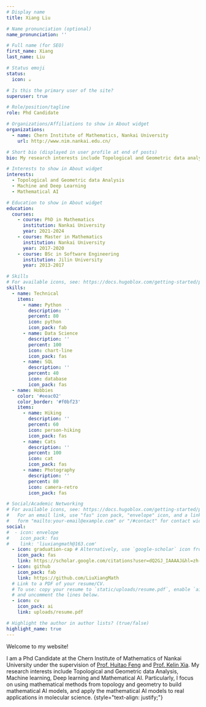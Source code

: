 ```yaml
---
# Display name
title: Xiang Liu

# Name pronunciation (optional)
name_pronunciation: ''

# Full name (for SEO)
first_name: Xiang
last_name: Liu

# Status emoji
status:
  icon: ☕️

# Is this the primary user of the site?
superuser: true

# Role/position/tagline
role: Phd Candidate 

# Organizations/Affiliations to show in About widget
organizations:
  - name: Chern Institute of Mathematics, Nankai University
    url: http://www.nim.nankai.edu.cn/

# Short bio (displayed in user profile at end of posts)
bio: My research interests include Topological and Geometric data analysis, and Mathematical AI.

# Interests to show in About widget
interests:
  - Topological and Geometric data Analysis
  - Machine and Deep Learning
  - Mathematical AI

# Education to show in About widget
education:
  courses:
    - course: PhD in Mathematics
      institution: Nankai University
      year: 2021-2024
    - course: Master in Mathematics
      institution: Nankai University
      year: 2017-2020
    - course: BSc in Software Engineering
      institution: Jilin University
      year: 2013-2017

# Skills
# For available icons, see: https://docs.hugoblox.com/getting-started/page-builder/#icons
skills:
  - name: Technical
    items:
      - name: Python
        description: ''
        percent: 80
        icon: python
        icon_pack: fab
      - name: Data Science
        description: ''
        percent: 100
        icon: chart-line
        icon_pack: fas
      - name: SQL
        description: ''
        percent: 40
        icon: database
        icon_pack: fas
  - name: Hobbies
    color: '#eeac02'
    color_border: '#f0bf23'
    items:
      - name: Hiking
        description: ''
        percent: 60
        icon: person-hiking
        icon_pack: fas
      - name: Cats
        description: ''
        percent: 100
        icon: cat
        icon_pack: fas
      - name: Photography
        description: ''
        percent: 80
        icon: camera-retro
        icon_pack: fas

# Social/Academic Networking
# For available icons, see: https://docs.hugoblox.com/getting-started/page-builder/#icons
#   For an email link, use "fas" icon pack, "envelope" icon, and a link in the
#   form "mailto:your-email@example.com" or "/#contact" for contact widget.
social:
#  - icon: envelope
#    icon_pack: fas
#    link: 'liuxiangmath@163.com'
  - icon: graduation-cap # Alternatively, use `google-scholar` icon from `ai` icon pack
    icon_pack: fas
    link: https://scholar.google.com/citations?user=dQ2GJ_IAAAAJ&hl=zh-CN
  - icon: github
    icon_pack: fab
    link: https://github.com/LiuXiangMath
  # Link to a PDF of your resume/CV.
  # To use: copy your resume to `static/uploads/resume.pdf`, enable `ai` icons in `params.yaml`,
  # and uncomment the lines below.
  - icon: cv
    icon_pack: ai
    link: uploads/resume.pdf

# Highlight the author in author lists? (true/false)
highlight_name: true
---
```

Welcome to my website!

I am a Phd Candidate at the Chern Institute of Mathematics of Nankai University under the supervision of [Prof. Huitao Feng](http://www.cim.nankai.edu.cn/2017/0629/c6720a70372/page.htm) and [Prof. Kelin Xia](https://personal.ntu.edu.sg/XIAKELIN/). My research interests include Topological and Geometric data Analysis, Machine learning, Deep learning and Mathematical AI. Particularly, I focus on using mathematical methods from topology and geometry to build mathematical AI models, and apply the mathematical AI models to real applications in molecular science.
{style="text-align: justify;"}
